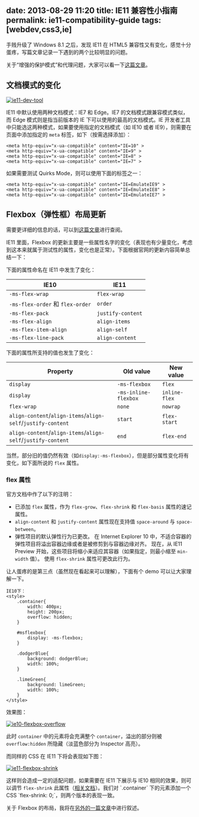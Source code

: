 date: 2013-08-29 11:20
title: IE11 兼容性小指南
permalink: ie11-compatibility-guide
tags: [webdev,css3,ie]
---

手贱升级了 Windows 8.1 之后，发现 IE11 在 HTML5 兼容性又有变化，感觉十分蛋疼，写篇文章记录一下遇到的两个比较明显的问题。

关于“增强的保护模式”和代理问题，大家可以看一下[这篇文章](http://blog.edi-c.com/post/local-proxy-and-ie-enhanced-protected-mode)。

## 文档模式的变化

[![ie11-dev-tool](http://d.pr/i/tbnI.png)](http://d.pr/i/tbnI)

IE11 中默认使用两种文档模式：IE7 和 Edge。IE7 的文档模式跟兼容模式类似，而 Edge 模式则是指当前版本的 IE 下可以使用的最高的文档模式。IE 开发者工具中只能选这两种模式，如果要使用指定的文档模式（如 IE10 或者 IE9），则需要在页面中添加指定的 `meta` 标签，如下（按需选择添加）：

    <meta http-equiv="x-ua-compatible" content="IE=10" >
    <meta http-equiv="x-ua-compatible" content="IE=9" >
    <meta http-equiv="x-ua-compatible" content="IE=8" >
    <meta http-equiv="x-ua-compatible" content="IE=7" >

如果需要测试 Quirks Mode，则可以使用下面的标签之一：

    <meta http-equiv="x-ua-compatible" content="IE=EmulateIE9" >
    <meta http-equiv="x-ua-compatible" content="IE=EmulateIE8" >
    <meta http-equiv="x-ua-compatible" content="IE=EmulateIE7" >

## Flexbox（弹性框）布局更新

需要更详细的信息的话，可以到[这篇文章](http://msdn.microsoft.com/zh-cn/library/ie/dn265027(v=vs.85).aspx)进行查阅。

IE11 里面，Flexbox 的更新主要是一些属性名字的变化（表现也有少量变化，考虑到这本来就属于测试性的属性，变化也是正常）。下面根据官网的更新内容简单总结一下：

下面的属性命名在 IE11 中发生了变化：

  IE10  |  IE11
------- | -------
`-ms-flex-wrap` | `flex-wrap`
`-ms-flex-order`  和 `flex-order` | `order`
`-ms-flex-pack` | `justify-content`
`-ms-flex-align` | `align-items`
`-ms-flex-item-align` | `align-self`
`-ms-flex-line-pack` | `align-content`

下面的属性所支持的值也发生了变化：

Property | Old value | New value
-------- | --------- | ---------
`display` | `-ms-flexbox` | `flex`
`display` | `-ms-inline-flexbox` | `inline-flex`
`flex-wrap` | `none` | `nowrap`
`align-content`/`align-items`/`align-self`/`justify-content` | `start` | `flex-start`
`align-content`/`align-items`/`align-self`/`justify-content` | `end` | `flex-end`

当然，部分旧的值仍然有效（如`display:-ms-flexbox`），但是部分属性变化将有变化，如下面所说的 `flex` 属性。

### flex 属性

官方文档中作了以下的注明：

* 已添加 `flex` 属性，作为 `flex-grow`、`flex-shrink` 和 `flex-basis` 属性的速记属性。
* `align-content` 和 `justify-content` 属性现在支持值 `space-around` 与 `space-between`。
* 弹性项目的默认弹性行为已更改。 在 Internet Explorer 10 中，不适合容器的弹性项目将溢出容器边缘或者是被修剪到与容器边缘对齐。 现在，从 IE11 Preview 开始，这些项目将缩小来适应其容器（如果指定，则最小缩至 `min-width` 值）。 使用 `flex-shrink` 属性可更改此行为。

让人蛋疼的是第三点（虽然现在看起来可以理解），下面有个 demo 可以让大家理解一下。

    IE10下：
    <style>
        .container{
            width: 400px;
            height: 200px;
            overflow: hidden;
        }

        #msflexbox{
            display: -ms-flexbox;
        }

        .dodgerBlue{
            background: dodgerBlue;
            width: 100%;
        }

        .limeGreen{
            background: limeGreen;
            width: 100%;
        }
    </style>

效果图：

[![ie10-flexbox-overflow](http://d.pr/i/g518.png)](http://d.pr/i/g518)

此时 `container` 中的元素将会充满整个 `container`，溢出的部分则被 `overflow:hidden` 所隐藏（淡蓝色部分为 Inspector 高亮）。

而同样的 CSS 在 IE11 下将会表现如下图：

[![ie11-flexbox-shrink](http://d.pr/i/aOMl.png)](http://d.pr/i/aOMl)

这样则会造成一定的适配问题，如果需要在 IE11 下展示与 IE10 相同的效果，则可以调节 `flex-shrink` 此属性（[相关文档](http://msdn.microsoft.com/en-us/library/ie/dn254948(v=vs.85).aspx)）。我们对 `.container` 下的元素添加一个 CSS `flex-shrink: 0;`，则两个版本的表现一致。

关于 Flexbox 的布局，我将在[另外的一篇文章](http://blog.edi-c.com/post/flexbox-layout)中进行叙述。
